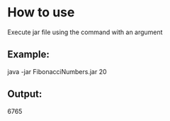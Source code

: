 # How to use
Execute jar file using the command with an argument

## Example: 
java -jar FibonacciNumbers.jar 20

## Output:
6765


